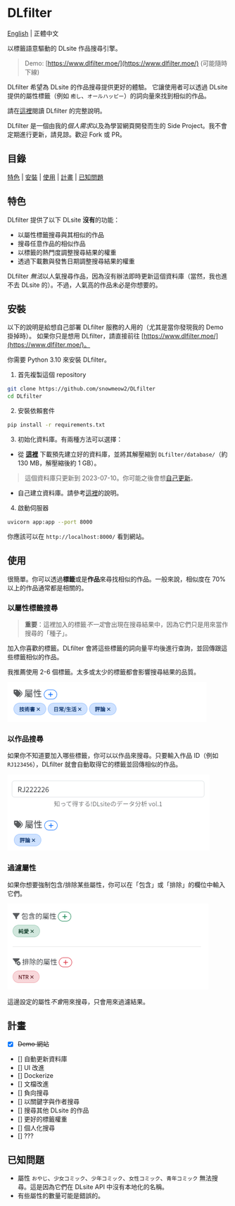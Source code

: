 # DLfilter
[English](README.md) | 正體中文

以標籤語意驅動的 DLsite 作品搜尋引擎。
> Demo: [https://www.dlfilter.moe/](https://www.dlfilter.moe/)
> (可能隨時下線)

DLfilter 希望為 DLsite 的作品搜尋提供更好的體驗。
它讓使用者可以透過 DLsite 提供的屬性標籤（例如 `癒し`、`オールハッピー`）的詞向量來找到相似的作品。

請在[這裡](docs/description.zh-tw.md)閱讀 DLfilter 的完整說明。

DLfilter 是一個由我的*個人需求*以及為學習網頁開發而生的 Side Project。我不會定期進行更新，請見諒。歡迎 Fork 或 PR。

## 目錄
[特色](#特色) | [安裝](#安裝) | [使用](#使用) | [計畫](#計畫) | [已知問題](#已知問題)

## 特色
DLfilter 提供了以下 DLsite **沒有**的功能：
- 以屬性標籤搜尋與其相似的作品
- 搜尋任意作品的相似作品
- 以標籤的熱門度調整搜尋結果的權重
- 透過下載數與發售日期調整搜尋結果的權重

DLfilter *無法*以人氣搜尋作品，因為沒有辦法即時更新這個資料庫（當然，我也進不去 DLsite 的）。不過，人氣高的作品未必是你想要的。

## 安裝
以下的說明是給想自己部署 DLfilter 服務的人用的（尤其是當你發現我的 Demo 掛掉時）。
如果你只是想用 DLfilter，請直接前往 [https://www.dlfilter.moe/](https://www.dlfilter.moe/)。

你需要 Python 3.10 來安裝 DLfilter。

1. 首先複製這個 repository
```bash
git clone https://github.com/snowmeow2/DLfilter
cd DLfilter
```

2. 安裝依賴套件
```bash
pip install -r requirements.txt
```

3. 初始化資料庫。有兩種方法可以選擇：
- 從 **[這裡](https://drive.google.com/file/d/1Jod-iFufGW3lIyqttlws9hOqK4k79ha8/view?usp=sharing)** 下載預先建立好的資料庫，並將其解壓縮到 `DLfilter/database/`（約 130 MB，解壓縮後約 1 GB）。
> 這個資料庫只更新到 2023-07-10。你可能之後會想[自己更新](docs/database.zh-tw.md#更新資料庫)。

- 自己建立資料庫。請參考[這裡](docs/database.zh-tw.md#初始化資料庫)的說明。

4. 啟動伺服器
```bash
uvicorn app:app --port 8000
```
你應該可以在 `http://localhost:8000/` 看到網站。

## 使用
很簡單。你可以透過**標籤**或是**作品**來尋找相似的作品。一般來說，相似度在 70% 以上的作品通常都是相關的。

### 以屬性標籤搜尋
> **重要**：這裡加入的標籤*不一定*會出現在搜尋結果中，因為它們只是用來當作搜尋的「種子」。

加入你喜歡的標籤。DLfilter 會將這些標籤的詞向量平均後進行查詢，並回傳跟這些標籤相似的作品。

我推薦使用 2-6 個標籤。太多或太少的標籤都會影響搜尋結果的品質。

![image](docs/images/usage1.png)

### 以作品搜尋
如果你不知道要加入哪些標籤，你可以以作品來搜尋。只要輸入作品 ID（例如 `RJ123456`），DLfilter 就會自動取得它的標籤並回傳相似的作品。

![image](docs/images/usage2.png)

### 過濾屬性
如果你想要強制包含/排除某些屬性，你可以在「包含」或「排除」的欄位中輸入它們。

![image](docs/images/usage3.png)

這邊設定的屬性*不會*用來搜尋，只會用來過濾結果。

## 計畫
- [x] ~~Demo 網站~~
- [] 自動更新資料庫
- [] UI 改進
- [] Dockerize
- [] 文檔改進
- [] 負向搜尋
- [] 以關鍵字與作者搜尋
- [] 搜尋其他 DLsite 的作品
- [] 更好的標籤權重
- [] 個人化搜尋
- [] ???

## 已知問題
- 屬性 `おやじ`、`少女コミック`、`少年コミック`、`女性コミック`、`青年コミック` 無法搜尋。這是因為它們在 DLsite API 中沒有本地化的名稱。
- 有些屬性的數量可能是錯誤的。